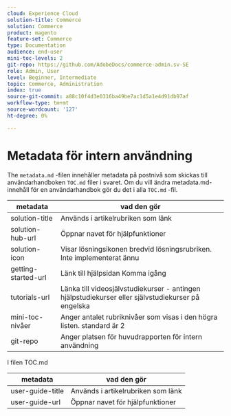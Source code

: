 ```yaml
---
cloud: Experience Cloud
solution-title: Commerce
solution: Commerce
product: magento
feature-set: Commerce
type: Documentation
audience: end-user
mini-toc-levels: 2
git-repo: https://github.com/AdobeDocs/commerce-admin.sv-SE
role: Admin, User
level: Beginner, Intermediate
topic: Commerce, Administration
index: true
source-git-commit: a88c10f4d3e0316ba49be7ac1d5a1e4d91db97af
workflow-type: tm+mt
source-wordcount: '127'
ht-degree: 0%

---
```



# Metadata för intern användning

The `metadata.md` -filen innehåller metadata på postnivå som skickas till användarhandboken `TOC.md` filer i svaret. Om du vill ändra metadata.md-innehåll för en användarhandbok gör du det i alla `TOC.md` -fil.

| metadata | vad den gör |
|--- |--- |
| solution-title | Används i artikelrubriken som länk |
| solution-hub-url | Öppnar navet för hjälpfunktioner |
| solution-icon | Visar lösningsikonen bredvid lösningsrubriken. Inte implementerat ännu |
| getting-started-url | Länk till hjälpsidan Komma igång |
| tutorials-url | Länka till videosjälvstudiekurser - antingen hjälpstudiekurser eller självstudiekurser på engelska |
| mini-toc-nivåer | Anger antalet rubriknivåer som visas i den högra listen. standard är 2 |
| git-repo | Anger platsen för huvudrapporten för intern användning |

I filen TOC.md

| metadata | vad den gör |
|--- |--- |
| user-guide-title | Används i artikelrubriken som länk |
| user-guide-url | Öppnar navet för hjälpfunktioner |
